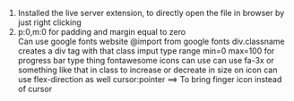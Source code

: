 <ol><li>Installed the live server extension, to directly open the file in browser by just right clicking</li>
<li>p:0,m:0 for padding and margin equal to zero </li>
Can use google fonts website
@import from google fonts
div.classname creates a div tag with that class
imput type range min=0 max=100 for progress bar type thing
fontawesome icons can use
can use fa-3x or something like that in class to increase or decreate in size on icon
can use flex-direction as well
cursor:pointer ==> To bring finger icon instead of cursor</ol>

